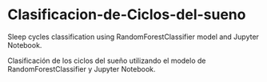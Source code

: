 # Clasificacion-de-Ciclos-del-sueno
Sleep cycles classification using RandomForestClassifier model and Jupyter Notebook.

Clasificación de los ciclos del sueño utilizando el modelo de RandomForestClassifier y Jupyter Notebook.
